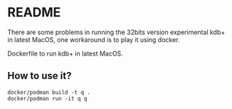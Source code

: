 README
====

There are some problems in running the 32bits version experimental kdb+ in latest MacOS, one workaround is to play it using docker.

Dockerfile to run kdb+ in latest MacOS.

## How to use it?

```
docker/podman build -t q .
docker/podman run -it q q
```
